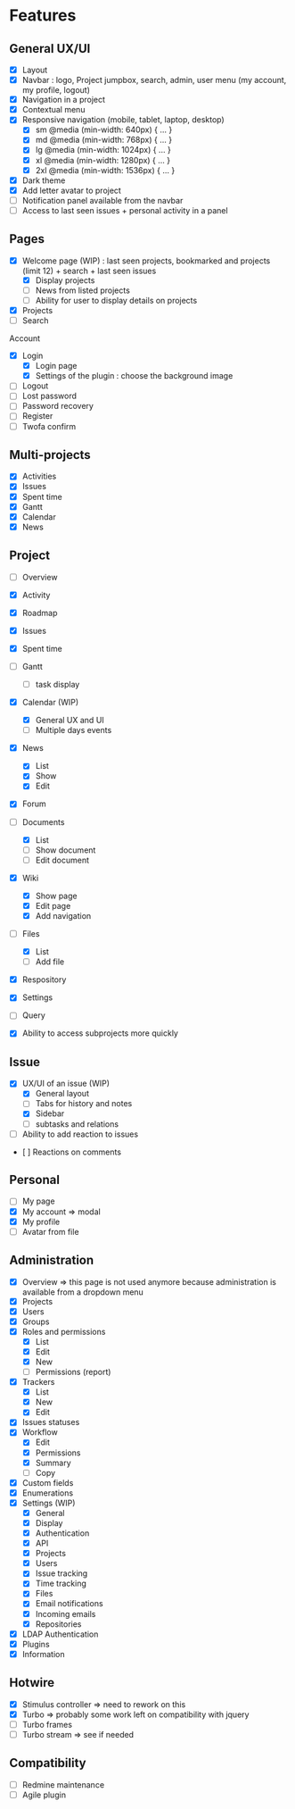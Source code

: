 # Features

## General UX/UI

- [x] Layout
- [x] Navbar : logo, Project jumpbox, search, admin, user menu (my account, my profile, logout)
- [x] Navigation in a project
- [x] Contextual menu
- [x] Responsive navigation (mobile, tablet, laptop, desktop)
  - [x] sm @media (min-width: 640px) { ... }
  - [x] md @media (min-width: 768px) { ... }
  - [x] lg @media (min-width: 1024px) { ... }
  - [x] xl @media (min-width: 1280px) { ... }
  - [x] 2xl @media (min-width: 1536px) { ... }
- [x] Dark theme
- [x] Add letter avatar to project
- [ ] Notification panel available from the navbar
- [ ] Access to last seen issues + personal activity in a panel

## Pages

- [x] Welcome page (WIP) : last seen projects, bookmarked and projects (limit 12) + search + last seen issues
  - [x] Display projects
  - [ ] News from listed projects
  - [ ] Ability for user to display details on projects
- [x] Projects
- [ ] Search

Account
- [x] Login
  - [x] Login page
  - [x] Settings of the plugin : choose the background image
- [ ] Logout
- [ ] Lost password
- [ ] Password recovery
- [ ] Register
- [ ] Twofa confirm

## Multi-projects

- [x] Activities
- [x] Issues
- [x] Spent time
- [x] Gantt
- [x] Calendar
- [x] News

## Project

- [ ] Overview
- [x] Activity
- [x] Roadmap
- [x] Issues
- [x] Spent time
- [ ] Gantt
  - [ ] task display
- [x] Calendar (WIP)
  - [x] General UX and UI
  - [ ] Multiple days events
- [x] News
  - [x] List
  - [x] Show
  - [x] Edit
- [x] Forum
- [ ] Documents
  - [x] List
  - [ ] Show document
  - [ ] Edit document
- [x] Wiki
  - [x] Show page
  - [x] Edit page
  - [x] Add navigation
- [ ] Files
  - [x] List
  - [ ] Add file
- [x] Respository
- [x] Settings

- [ ] Query
- [x] Ability to access subprojects more quickly

## Issue

- [x] UX/UI of an issue (WIP)
  - [x] General layout
  - [ ] Tabs for history and notes
  - [x] Sidebar
  - [ ] subtasks and relations
- [ ] Ability to add reaction to issues
- [ ] Reactions on comments

## Personal

- [ ] My page
- [x] My account => modal
- [x] My profile
- [ ] Avatar from file

## Administration

- [x] Overview => this page is not used anymore because administration is available from a dropdown menu
- [x] Projects
- [x] Users
- [x] Groups
- [x] Roles and permissions
  - [x] List
  - [x] Edit
  - [x] New
  - [ ] Permissions (report)
- [x] Trackers
  - [x] List
  - [x] New
  - [x] Edit
- [x] Issues statuses
- [x] Workflow
  - [x] Edit
  - [x] Permissions
  - [x] Summary
  - [ ] Copy
- [x] Custom fields
- [x] Enumerations
- [x] Settings (WIP)
  - [x] General
  - [x] Display
  - [x] Authentication
  - [x] API
  - [x] Projects
  - [x] Users
  - [x] Issue tracking
  - [x] Time tracking
  - [x] Files
  - [x] Email notifications
  - [x] Incoming emails
  - [x] Repositories
- [x] LDAP Authentication
- [x] Plugins
- [x] Information

## Hotwire

- [x] Stimulus controller => need to rework on this
- [x] Turbo => probably some work left on compatibility with jquery
- [ ] Turbo frames
- [ ] Turbo stream => see if needed

## Compatibility

- [ ] Redmine maintenance
- [ ] Agile plugin